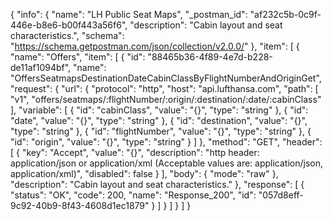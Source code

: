{
  "info": {
    "name": "LH Public Seat Maps",
    "_postman_id": "af232c5b-0c9f-446e-b8e6-b00f443a56f6",
    "description": "Cabin layout and seat characteristics.",
    "schema": "https://schema.getpostman.com/json/collection/v2.0.0/"
  },
  "item": [
    {
      "name": "Offers",
      "item": [
        {
          "id": "88465b36-4f89-4e7d-b228-de11af1094bf",
          "name": "OffersSeatmapsDestinationDateCabinClassByFlightNumberAndOriginGet",
          "request": {
            "url": {
              "protocol": "http",
              "host": "api.lufthansa.com",
              "path": [
                "v1",
                "offers/seatmaps/:flightNumber/:origin/:destination/:date/:cabinClass"
              ],
              "variable": [
                {
                  "id": "cabinClass",
                  "value": "{}",
                  "type": "string"
                },
                {
                  "id": "date",
                  "value": "{}",
                  "type": "string"
                },
                {
                  "id": "destination",
                  "value": "{}",
                  "type": "string"
                },
                {
                  "id": "flightNumber",
                  "value": "{}",
                  "type": "string"
                },
                {
                  "id": "origin",
                  "value": "{}",
                  "type": "string"
                }
              ]
            },
            "method": "GET",
            "header": [
              {
                "key": "Accept",
                "value": "{}",
                "description": "http header: application/json or application/xml (Acceptable values are: application/json, application/xml)",
                "disabled": false
              }
            ],
            "body": {
              "mode": "raw"
            },
            "description": "Cabin layout and seat characteristics."
          },
          "response": [
            {
              "status": "OK",
              "code": 200,
              "name": "Response_200",
              "id": "057d8eff-9c92-40b9-8f43-4608d1ec1879"
            }
          ]
        }
      ]
    }
  ]
}